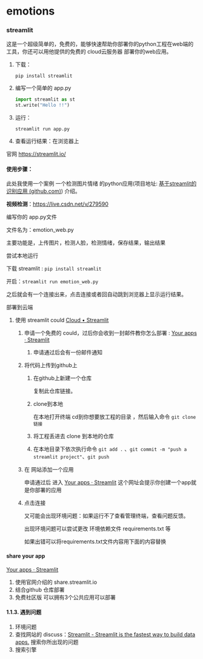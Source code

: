 # emotions


### streamlit

这是一个超级简单的，免费的，能够快速帮助你部署你的python工程在web端的工具，你还可以用他提供的免费的 cloud云服务器 部署你的web应用。

1. 下载：

   `pip install streamlit`

2. 编写一个简单的 app.py

   ```python
   import streamlit as st
   st.write("Hello !!")
   ```

3. 运行：

   `streamlit run app.py`

4. 查看运行结果：在浏览器上


官网 https://streamlit.io/


#### 使用步骤：

此处我使用一个案例 一个检测图片情绪 的python应用(项目地址: [基于streamlit的识别应用 (github.com)](https://github.com/yjy249/emotions)) 介绍。

**视频检测**：<https://live.csdn.net/v/279590>

 编写你的 app.py文件

   文件名为：emotion_web.py

   主要功能是，上传图片，检测人脸，检测情绪，保存结果，输出结果
 

 尝试本地运行

   下载 streamlit : `pip install streamlit`

   开启：`streamlit run emotion_web.py`

   之后就会有一个连接出来，点击连接或者回自动跳到浏览器上显示运行结果。

 部署到云端 

   1. 使用 streamlit could [Cloud • Streamlit](https://streamlit.io/cloud)

      1. 申请一个免费的 could，过后你会收到一封邮件教你怎么部署 : [Your apps · Streamlit](https://share.streamlit.io/)

         1. 申请通过后会有一份邮件通知
         
      2. 将代码上传到github上

         1. 在github上新建一个仓库

            复制此仓库链接。

         2. clone到本地

             在本地打开终端 cd到你想要放工程的目录 ，然后输入命令 `git clone 链接`

         3. 将工程丢进去 clone 到本地的仓库


         4. 在本地目录下依次执行命令 `git add .` 、`git commit -m "push a streamlit project"`、`git push`

         

      3. 在 网站添加一个应用

         申请通过后 进入 [Your apps · Streamlit](https://share.streamlit.io/) 这个网址会提示你创建一个app就是你部署的应用
 

      4. 点击连接

         又可能会出现环境问题：如果运行不了查看管理终端，查看问题反馈。

         出现环境问题可以尝试更改 环境依赖文件 requirements.txt 等

         如果出错可以将requirements.txt文件内容用下面的内容替换
         

         

#### share your app

[Your apps · Streamlit](https://share.streamlit.io/)

1. 使用官网介绍的 share.streamlit.io
2. 结合github 仓库部署 
3. 免费社区版 可以拥有3个公共应用可以部署


#### 1.1.3. 遇到问题

1. 环境问题
2. 查找网站的 discuss：[Streamlit - Streamlit is the fastest way to build data apps.](https://discuss.streamlit.io/) 搜索你所出现的问题
3. 搜索引擎
